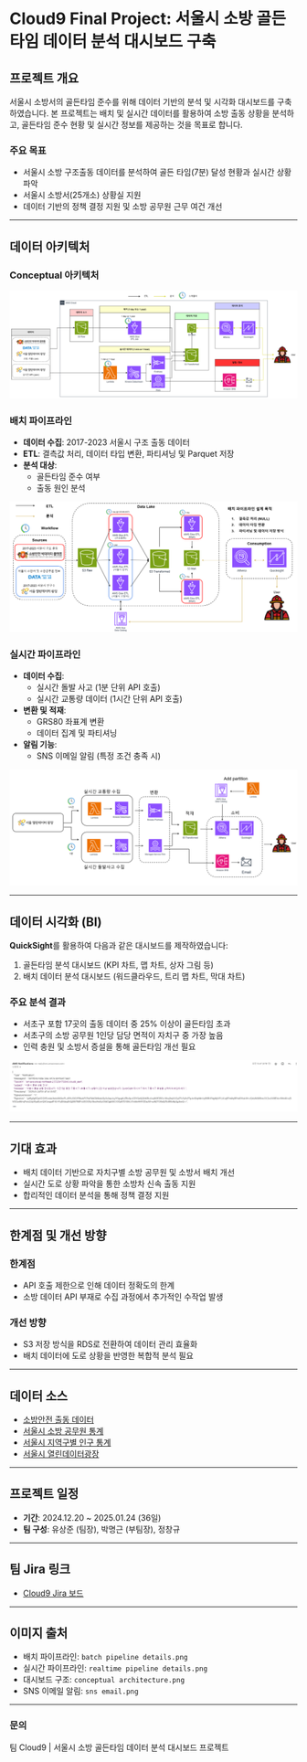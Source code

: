 # Cloud9 Final Project: 서울시 소방 골든타임 데이터 분석 대시보드 구축


## 프로젝트 개요
서울시 소방서의 골든타임 준수를 위해 데이터 기반의 분석 및 시각화 대시보드를 구축하였습니다. 본 프로젝트는 배치 및 실시간 데이터를 활용하여 소방 출동 상황을 분석하고, 골든타임 준수 현황 및 실시간 정보를 제공하는 것을 목표로 합니다.


### 주요 목표
- 서울시 소방 구조출동 데이터를 분석하여 골든 타임(7분) 달성 현황과 실시간 상황 파악
- 서울시 소방서(25개소) 상황실 지원
- 데이터 기반의 정책 결정 지원 및 소방 공무원 근무 여건 개선

---

## 데이터 아키텍처

### Conceptual 아키텍처
![전체 conceptaul 아키텍처](docs/img/conceptual%20architecture.png)


### 배치 파이프라인
- **데이터 수집**: 2017-2023 서울시 구조 출동 데이터
- **ETL**: 결측값 처리, 데이터 타입 변환, 파티셔닝 및 Parquet 저장
- **분석 대상**:
  - 골든타임 준수 여부
  - 출동 원인 분석

![배치 파이프라인](docs/img/batch%20pipeline%20details.png)

### 실시간 파이프라인
- **데이터 수집**:
  - 실시간 돌발 사고 (1분 단위 API 호출)
  - 실시간 교통량 데이터 (1시간 단위 API 호출)
- **변환 및 적재**:
  - GRS80 좌표계 변환
  - 데이터 집계 및 파티셔닝
- **알림 기능**:
  - SNS 이메일 알림 (특정 조건 충족 시)

![실시간 파이프라인](docs/img/realtime%20pipeline%20details.png)

---

## 데이터 시각화 (BI)
**QuickSight**를 활용하여 다음과 같은 대시보드를 제작하였습니다:
1. 골든타임 분석 대시보드 (KPI 차트, 맵 차트, 상자 그림 등)
2. 배치 데이터 분석 대시보드 (워드클라우드, 트리 맵 차트, 막대 차트)

### 주요 분석 결과
- 서초구 포함 17곳의 출동 데이터 중 25% 이상이 골든타임 초과
- 서초구의 소방 공무원 1인당 담당 면적이 자치구 중 가장 높음
- 인력 충원 및 소방서 증설을 통해 골든타임 개선 필요

![SNS 이메일](docs/img/sns%20email.png)


---

## 기대 효과
- 배치 데이터 기반으로 자치구별 소방 공무원 및 소방서 배치 개선
- 실시간 도로 상황 파악을 통한 소방차 신속 출동 지원
- 합리적인 데이터 분석을 통해 정책 결정 지원

---

## 한계점 및 개선 방향
### 한계점
- API 호출 제한으로 인해 데이터 정확도의 한계
- 소방 데이터 API 부재로 수집 과정에서 추가적인 수작업 발생

### 개선 방향
- S3 저장 방식을 RDS로 전환하여 데이터 관리 효율화
- 배치 데이터에 도로 상황을 반영한 복합적 분석 필요

---

## 데이터 소스
- [소방안전 출동 데이터](https://www.bigdata-119.kr/goods/goodsInfo?goods_id=202409000055)
- [서울시 소방 공무원 통계](http://data.seoul.go.kr/dataList/299/S/2/datasetView.do)
- [서울시 지역구별 인구 통계](http://data.seoul.go.kr/dataList/10790/S/2/datasetView.do)
- [서울시 열린데이터광장](https://topis.seoul.go.kr/refRoom/openRefRoom_4.do)

---

## 프로젝트 일정
- **기간**: 2024.12.20 ~ 2025.01.24 (36일)
- **팀 구성**: 유상준 (팀장), 박명근 (부팀장), 정창규

---

## 팀 Jira 링크
- [Cloud9 Jira 보드](https://cloud9petclinic.atlassian.net/jira/software/projects/CF/boards/3)

---

## 이미지 출처
- 배치 파이프라인: `batch pipeline details.png`
- 실시간 파이프라인: `realtime pipeline details.png`
- 대시보드 구조: `conceptual architecture.png`
- SNS 이메일 알림: `sns email.png`

---

### 문의
팀 Cloud9 | 서울시 소방 골든타임 데이터 분석 대시보드 프로젝트

